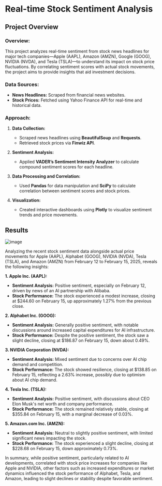 # Real-time Stock Sentiment Analysis

## Project Overview

### **Overview:**  
This project analyzes real-time sentiment from stock news headlines for major tech companies—Apple (AAPL), Amazon (AMZN), Google (GOOG), NVIDIA (NVDA), and Tesla (TSLA)—to understand its impact on stock price fluctuations. By correlating sentiment scores with actual stock movements, the project aims to provide insights that aid investment decisions.

### **Data Sources:**  
- **News Headlines:** Scraped from financial news websites.  
- **Stock Prices:** Fetched using Yahoo Finance API for real-time and historical data.  

### **Approach:**  

1. **Data Collection:**  
   - Scraped news headlines using **BeautifulSoup** and **Requests**.  
   - Retrieved stock prices via **Finwiz API**.  

2. **Sentiment Analysis:**  
   - Applied **VADER’s Sentiment Intensity Analyzer** to calculate compound sentiment scores for each headline.  

3. **Data Processing and Correlation:**  
   - Used **Pandas** for data manipulation and **SciPy** to calculate correlation between sentiment scores and stock prices.  

4. **Visualization:**  
   - Created interactive dashboards using **Plotly** to visualize sentiment trends and price movements.  

## Results

![image](https://github.com/user-attachments/assets/71e52360-ba82-470c-8bf0-82d04c95fe11)

Analyzing the recent stock sentiment data alongside actual price movements for Apple (AAPL), Alphabet (GOOG), NVIDIA (NVDA), Tesla (TSLA), and Amazon (AMZN) from February 12 to February 15, 2025, reveals the following insights:

**1. Apple Inc. (AAPL):**
- **Sentiment Analysis:** Positive sentiment, especially on February 12, driven by news of an AI partnership with Alibaba.
- **Stock Performance:** The stock experienced a modest increase, closing at $244.60 on February 15, up approximately 1.27% from the previous close.

**2. Alphabet Inc. (GOOG):**
- **Sentiment Analysis:** Generally positive sentiment, with notable discussions around increased capital expenditures for AI infrastructure.
- **Stock Performance:** Despite the positive sentiment, the stock saw a slight decline, closing at $186.87 on February 15, down about 0.49%.

**3. NVIDIA Corporation (NVDA):**
- **Sentiment Analysis:** Mixed sentiment due to concerns over AI chip demand and competition.
- **Stock Performance:** The stock showed resilience, closing at $138.85 on February 15, reflecting a 2.63% increase, possibly due to optimism about AI chip demand.
  
**4. Tesla Inc. (TSLA):**
- **Sentiment Analysis:** Positive sentiment, with discussions about CEO Elon Musk's net worth and company performance.
- **Stock Performance:** The stock remained relatively stable, closing at $355.84 on February 15, with a marginal decrease of 0.03%.

**5. Amazon.com Inc. (AMZN):**
- **Sentiment Analysis:** Neutral to slightly positive sentiment, with limited significant news impacting the stock.
- **Stock Performance:** The stock experienced a slight decline, closing at $228.68 on February 15, down approximately 0.73%.

In summary, while positive sentiment, particularly related to AI developments, correlated with stock price increases for companies like Apple and NVIDIA, other factors such as increased expenditures or market dynamics influenced the stock performance of Alphabet, Tesla, and Amazon, leading to slight declines or stability despite favorable sentiment. 
